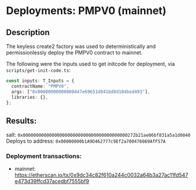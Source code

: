 # Deployments: PMPV0 (mainnet)

## Description

The keyless create2 factory was used to deterministically and permissionlessly deploy the PMPV0 contract to mainnet.

The following were the inputs used to get initcode for deployment, via `scripts/get-init-code.ts`:

```typescript
const inputs: T_Inputs = {
  contractName: "PMPV0",
  args: ["0x00000000000000447e69651d841bd8d104bed493"],
  libraries: {},
};
```

## Results:

salt: `0x0000000000000000000000000000000000000000272b21ae06bf831a5a1d0040`
Deploys to address: `0x00000000b1A9D462777c9Ef2a700476069AfF57A`

### Deployment transactions:

- mainnet: https://etherscan.io/tx/0x9dc34c82f610a244c0032a64b3a27ac11fd547e473d39ffcd37acedbf7555bf9
